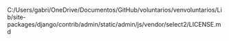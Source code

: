 C:/Users/gabri/OneDrive/Documentos/GitHub/voluntarios/venvoluntarios/Lib/site-packages/django/contrib/admin/static/admin/js/vendor/select2/LICENSE.md